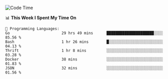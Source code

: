 <!--START_SECTION:waka-->
![Code Time](http://img.shields.io/badge/Code%20Time-386%20hrs%2014%20mins-blue)

📊 **This Week I Spent My Time On** 

```text
💬 Programming Languages: 
Go                       29 hrs 49 mins      █████████████████████░░░░   85.56 % 
Bash                     1 hr 26 mins        █░░░░░░░░░░░░░░░░░░░░░░░░   04.13 % 
Thrift                   1 hr 8 mins         ░░░░░░░░░░░░░░░░░░░░░░░░░   03.28 % 
Docker                   38 mins             ░░░░░░░░░░░░░░░░░░░░░░░░░   01.83 % 
JSON                     32 mins             ░░░░░░░░░░░░░░░░░░░░░░░░░   01.56 % 

```


<!--END_SECTION:waka-->